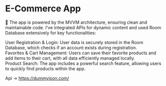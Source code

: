 <h1>E-Commerce App</h1>

📱 The app is powered by the MVVM architecture, ensuring clean and maintainable code. I’ve integrated APIs for dynamic content and used Room Database extensively for key functionalities:</br>

User Registration & Login: User data is securely stored in the Room Database, which checks if an account exists during registration.</br>
Favorites & Cart Management: Users can save their favorite products and add items to their cart, with all data efficiently managed locally.</br>
Product Search: The app includes a powerful search feature, allowing users to quickly find products within the app.</br>

Api -> https://dummyjson.com/
